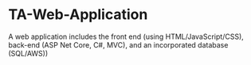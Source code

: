 # TA-Web-Application
A web application includes the front end (using HTML/JavaScript/CSS), back-end (ASP Net Core, C#, MVC), and an incorporated database (SQL/AWS))

